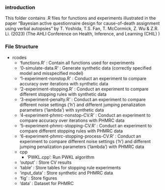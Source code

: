 
<!-- README.md is generated from README.Rmd. Please edit that file -->

### introduction

This folder contains .R files for functions and experiments illustrated
in the paper “Bayesian active questionnaire design for cause-of-death
assignment using verbal autopsies” by T. Yoshida, T.S. Fan, T.
McCormick, Z. Wu & Z.R. Li. (2023) (The AHLI Conference on Health,
Inference, and Learning (CHIL) )

### File Structure

- rcodes
  - ‘functions.R’ : Contain all functions used for experiments
  - ‘0-simulate-data.R’ : Generate synthetic data (correctly specified
    model and misspecified model)
  - ‘1-experiment-nonstop.R’ : Conduct an experiment to compare accuracy
    over iterations with synthetic data
  - ‘2-experiment-stopping.R’ : Conduct an experiment to compare
    different stopping rules with synthetic data
  - ‘3-experiment-penalty.R’ : Conduct an experiment to compare
    different noise settings (‘h’) and different jumping penalization
    parameters (‘lambda’) with synthetic data
  - ‘4-experiment-phmrc-nonstop-CV.R’ : Conduct an experiment to compare
    accuracy over iterations with PHMRC data
  - ‘5-experiment-phmrc-stopping-CV.R’ : Conduct an experiment to
    compare different stopping rules with PHMRC data
  - ‘6-experiment-phmrc-stopping-process-CV.R’ : Conduct an experiment
    to compare different noise settings (‘h’) and different jumping
    penalization parameters (‘lambda’) with PHMRC data
  - cpp
    - ‘PWKL.cpp’: Run PWKL algorithm
  - ‘output’ : Store CV results
  - ‘table’ : Store tables for stopping rule experiments
  - ‘input_data’ : Store synthetic and PHMRC data
  - ‘fig’ : Store figures
  - ‘data’ : Dataset for PHMRC
